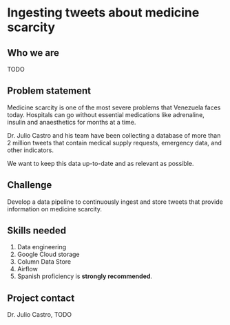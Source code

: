 # Ingesting tweets about medicine scarcity

## Who we are
TODO

## Problem statement
Medicine scarcity is one of the most severe problems that Venezuela faces today. Hospitals can go without essential medications like adrenaline, insulin and anaesthetics for months at a time. 

Dr. Julio Castro and his team have been collecting a database of more than 2 million tweets that contain medical supply requests, emergency data, and other indicators. 

We want to keep this data up-to-date and as relevant as possible.

## Challenge

Develop a data pipeline to continuously ingest and store tweets that provide information on medicine scarcity.

## Skills needed
1. Data engineering
2. Google Cloud storage
3. Column Data Store
4. Airflow
5. Spanish proficiency is **strongly recommended**.

## Project contact
Dr. Julio Castro, TODO

